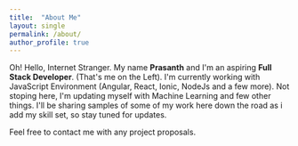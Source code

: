```yaml
---
title:  "About Me"
layout: single
permalink: /about/
author_profile: true
---
```



Oh! Hello, Internet Stranger. My name **Prasanth** and I'm an aspiring **Full Stack Developer**. (That's me on the Left). I'm currently working with JavaScript Environment (Angular, React, Ionic, NodeJs and a few more). Not stoping here, I'm updating myself with Machine Learning and few other things. I'll be sharing samples of some of my work here down the road as i add my skill set, so stay tuned for updates.

Feel free to contact me with any project proposals.
